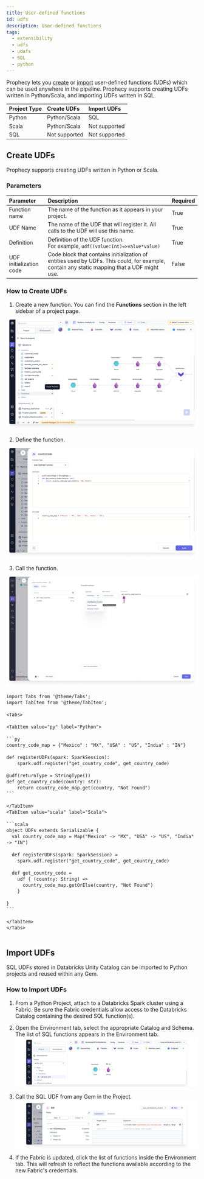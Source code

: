 ```yaml
---
title: User-defined functions
id: udfs
description: User-defined functions
tags:
  - extensibility
  - udfs
  - udafs
  - SQL
  - python
---
```



Prophecy lets you [create](#create-udfs) or [import](#import-udfs) user-defined functions (UDFs) which can be used anywhere in the pipeline. Prophecy supports creating UDFs written in Python/Scala, and importing UDFs written in SQL.

| Project Type | Create UDFs   | Import UDFs   |
| :----------- | :------------ | :------------ |
| Python       | Python/Scala  | SQL           |
| Scala        | Python/Scala  | Not supported |
| SQL          | Not supported | Not supported |

## Create UDFs

Prophecy supports creating UDFs written in Python or Scala.

### Parameters

| Parameter               | Description                                                                                                                                 | Required |
| :---------------------- | :------------------------------------------------------------------------------------------------------------------------------------------ | :------- |
| Function name           | The name of the function as it appears in your project.                                                                                     | True     |
| UDF Name                | The name of the UDF that will register it. All calls to the UDF will use this name.                                                         | True     |
| Definition              | Definition of the UDF function. <br/> For example, `udf((value:Int)=>value*value)`                                                          | True     |
| UDF initialization code | Code block that contains initialization of entities used by UDFs. This could, for example, contain any static mapping that a UDF might use. | False    |

### How to Create UDFs

1. Create a new function. You can find the **Functions** section in the left sidebar of a project page.

![Add a function to the pipeline](img/add-function.png)

2. Define the function.

![Define the function](img/define-function.png)

3. Call the function.

![Call the function](img/call-function.png)

````mdx-code-block
import Tabs from '@theme/Tabs';
import TabItem from '@theme/TabItem';

<Tabs>

<TabItem value="py" label="Python">

```py
country_code_map = {"Mexico" : "MX", "USA" : "US", "India" : "IN"}

def registerUDFs(spark: SparkSession):
    spark.udf.register("get_country_code", get_country_code)

@udf(returnType = StringType())
def get_country_code(country: str):
    return country_code_map.get(country, "Not Found")
```

</TabItem>
<TabItem value="scala" label="Scala">

```scala
object UDFs extends Serializable {
  val country_code_map = Map("Mexico" -> "MX", "USA" -> "US", "India" -> "IN")

  def registerUDFs(spark: SparkSession) =
    spark.udf.register("get_country_code", get_country_code)

  def get_country_code =
    udf { (country: String) =>
      country_code_map.getOrElse(country, "Not Found")
    }

}
```

</TabItem>
</Tabs>


````

## Import UDFs

SQL UDFs stored in Databricks Unity Catalog can be imported to Python projects and reused within any Gem.

### How to Import UDFs

1. From a Python Project, attach to a Databricks Spark cluster using a Fabric. Be sure the Fabric credentials allow access to the Databricks Catalog containing the desired SQL function(s).

2. Open the Environment tab, select the appropriate Catalog and Schema. The list of SQL functions appears in the Environment tab.
   ![img](./img/sql-udf.png)

3. Call the SQL UDF from any Gem in the Project.
   ![img](./img/sql-call-function.png)

4. If the Fabric is updated, click the list of functions inside the Environment tab. This will refresh to reflect the functions available according to the new Fabric's credentials.

